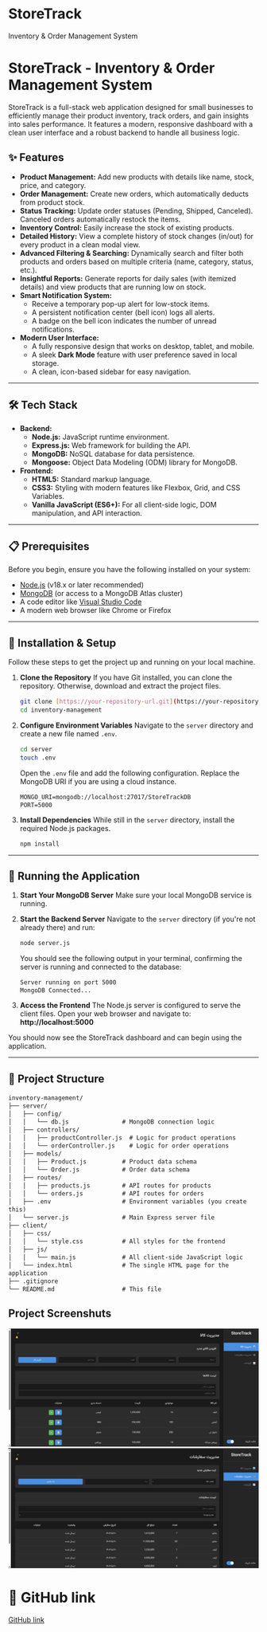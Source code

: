 # StoreTrack
Inventory &amp; Order Management System
# StoreTrack - Inventory & Order Management System

StoreTrack is a full-stack web application designed for small businesses to efficiently manage their product inventory, track orders, and gain insights into sales performance. It features a modern, responsive dashboard with a clean user interface and a robust backend to handle all business logic.



## ✨ Features

* **Product Management:** Add new products with details like name, stock, price, and category.
* **Order Management:** Create new orders, which automatically deducts from product stock.
* **Status Tracking:** Update order statuses (Pending, Shipped, Canceled). Canceled orders automatically restock the items.
* **Inventory Control:** Easily increase the stock of existing products.
* **Detailed History:** View a complete history of stock changes (in/out) for every product in a clean modal view.
* **Advanced Filtering & Searching:** Dynamically search and filter both products and orders based on multiple criteria (name, category, status, etc.).
* **Insightful Reports:** Generate reports for daily sales (with itemized details) and view products that are running low on stock.
* **Smart Notification System:**
    * Receive a temporary pop-up alert for low-stock items.
    * A persistent notification center (bell icon) logs all alerts.
    * A badge on the bell icon indicates the number of unread notifications.
* **Modern User Interface:**
    * A fully responsive design that works on desktop, tablet, and mobile.
    * A sleek **Dark Mode** feature with user preference saved in local storage.
    * A clean, icon-based sidebar for easy navigation.

---

## 🛠️ Tech Stack

* **Backend:**
    * **Node.js:** JavaScript runtime environment.
    * **Express.js:** Web framework for building the API.
    * **MongoDB:** NoSQL database for data persistence.
    * **Mongoose:** Object Data Modeling (ODM) library for MongoDB.
* **Frontend:**
    * **HTML5:** Standard markup language.
    * **CSS3:** Styling with modern features like Flexbox, Grid, and CSS Variables.
    * **Vanilla JavaScript (ES6+):** For all client-side logic, DOM manipulation, and API interaction.

---

## 📋 Prerequisites

Before you begin, ensure you have the following installed on your system:
* [Node.js](https://nodejs.org/en/) (v18.x or later recommended)
* [MongoDB](https://www.mongodb.com/try/download/community) (or access to a MongoDB Atlas cluster)
* A code editor like [Visual Studio Code](https://code.visualstudio.com/)
* A modern web browser like Chrome or Firefox

---

## 🚀 Installation & Setup

Follow these steps to get the project up and running on your local machine.

1.  **Clone the Repository**
    If you have Git installed, you can clone the repository. Otherwise, download and extract the project files.
    ```bash
    git clone [https://your-repository-url.git](https://your-repository-url.git)
    cd inventory-management
    ```

2.  **Configure Environment Variables**
    Navigate to the `server` directory and create a new file named `.env`.
    ```bash
    cd server
    touch .env
    ```
    Open the `.env` file and add the following configuration. Replace the MongoDB URI if you are using a cloud instance.
    ```env
    MONGO_URI=mongodb://localhost:27017/StoreTrackDB
    PORT=5000
    ```

3.  **Install Dependencies**
    While still in the `server` directory, install the required Node.js packages.
    ```bash
    npm install
    ```

---

## 🏃 Running the Application

1.  **Start Your MongoDB Server**
    Make sure your local MongoDB service is running.

2.  **Start the Backend Server**
    Navigate to the `server` directory (if you're not already there) and run:
    ```bash
    node server.js
    ```
    You should see the following output in your terminal, confirming the server is running and connected to the database:
    ```
    Server running on port 5000
    MongoDB Connected...
    ```

3.  **Access the Frontend**
    The Node.js server is configured to serve the client files. Open your web browser and navigate to:
    **http://localhost:5000**

You should now see the StoreTrack dashboard and can begin using the application.

---

## 📁 Project Structure

```
inventory-management/
├── server/
│   ├── config/
│   │   └── db.js               # MongoDB connection logic
│   ├── controllers/
│   │   ├── productController.js  # Logic for product operations
│   │   └── orderController.js    # Logic for order operations
│   ├── models/
│   │   ├── Product.js          # Product data schema
│   │   └── Order.js            # Order data schema
│   ├── routes/
│   │   ├── products.js         # API routes for products
│   │   └── orders.js           # API routes for orders
│   ├── .env                    # Environment variables (you create this)
│   └── server.js               # Main Express server file
├── client/
│   ├── css/
│   │   └── style.css           # All styles for the frontend
│   ├── js/
│   │   └── main.js             # All client-side JavaScript logic
│   └── index.html              # The single HTML page for the application
├── .gitignore
└── README.md                   # This file
```

##  Project Screenshuts
![عکس سوم](images/3.jpeg)
![عکس چهارم](images/4.jpeg)

# 📌 GitHub link

[ GitHub link](https://github.com/AzinGhanavati/StoreTrack#)